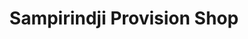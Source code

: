 ---
title: "Sampirindji Provision Shop"
url: /monrovia/sampirindji-provision-shop/
shop: convenience
---